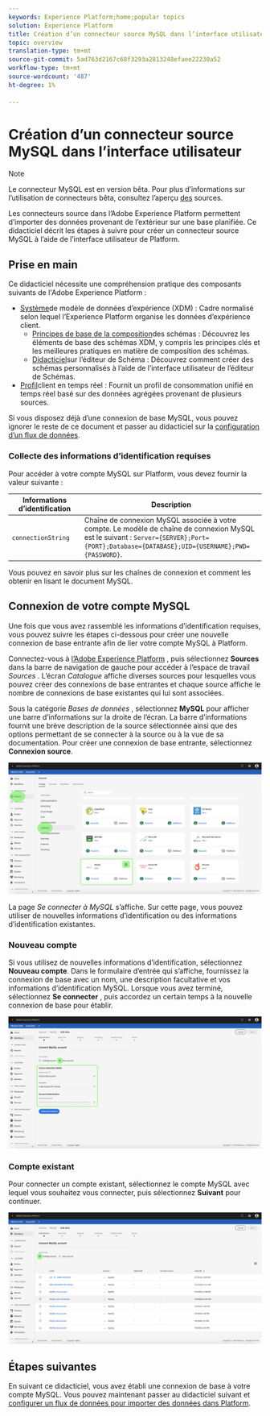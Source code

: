 ```yaml
---
keywords: Experience Platform;home;popular topics
solution: Experience Platform
title: Création d’un connecteur source MySQL dans l’interface utilisateur
topic: overview
translation-type: tm+mt
source-git-commit: 5ad763d2167c68f3293a2813248efaee22230a52
workflow-type: tm+mt
source-wordcount: '487'
ht-degree: 1%

---
```



# Création d’un connecteur source MySQL dans l’interface utilisateur

> [!NOTE]
> Le connecteur MySQL est en version bêta. Pour plus d’informations sur l’utilisation de connecteurs bêta, consultez l’aperçu [des](../../../../home.md#terms-and-conditions) sources.

Les connecteurs source dans l’Adobe Experience Platform permettent d’importer des données provenant de l’extérieur sur une base planifiée. Ce didacticiel décrit les étapes à suivre pour créer un connecteur source MySQL à l’aide de l’interface utilisateur de Platform.

## Prise en main

Ce didacticiel nécessite une compréhension pratique des composants suivants de l&#39;Adobe Experience Platform :

* [Système](../../../../../xdm/home.md)de modèle de données d’expérience (XDM) : Cadre normalisé selon lequel l’Experience Platform organise les données d’expérience client.
   * [Principes de base de la composition](../../../../../xdm/schema/composition.md)des schémas : Découvrez les éléments de base des schémas XDM, y compris les principes clés et les meilleures pratiques en matière de composition des schémas.
   * [Didacticiel](../../../../../xdm/tutorials/create-schema-ui.md)sur l’éditeur de Schéma : Découvrez comment créer des schémas personnalisés à l’aide de l’interface utilisateur de l’éditeur de Schémas.
* [Profil](../../../../../profile/home.md)client en temps réel : Fournit un profil de consommation unifié en temps réel basé sur des données agrégées provenant de plusieurs sources.

Si vous disposez déjà d’une connexion de base MySQL, vous pouvez ignorer le reste de ce document et passer au didacticiel sur la [configuration d’un flux de données](../../dataflow/databases.md).

### Collecte des informations d’identification requises

Pour accéder à votre compte MySQL sur Platform, vous devez fournir la valeur suivante :

| Informations d’identification | Description |
| ---------- | ----------- |
| `connectionString` | Chaîne de connexion MySQL associée à votre compte. Le modèle de chaîne de connexion MySQL est le suivant : `Server={SERVER};Port={PORT};Database={DATABASE};UID={USERNAME};PWD={PASSWORD}`. |

Vous pouvez en savoir plus sur les chaînes de connexion et comment les obtenir en lisant le document [](https://dev.mysql.com/doc/connector-net/en/connector-net-connections-string.html)MySQL.

## Connexion de votre compte MySQL

Une fois que vous avez rassemblé les informations d’identification requises, vous pouvez suivre les étapes ci-dessous pour créer une nouvelle connexion de base entrante afin de lier votre compte MySQL à Platform.

Connectez-vous à <a href="https://platform.adobe.com" target="_blank">l’Adobe Experience Platform</a> , puis sélectionnez **Sources** dans la barre de navigation de gauche pour accéder à l’espace de travail *Sources* . L’écran *Catalogue* affiche diverses sources pour lesquelles vous pouvez créer des connexions de base entrantes et chaque source affiche le nombre de connexions de base existantes qui lui sont associées.

Sous la catégorie *Bases de données* , sélectionnez **MySQL** pour afficher une barre d’informations sur la droite de l’écran. La barre d’informations fournit une brève description de la source sélectionnée ainsi que des options permettant de se connecter à la source ou à la vue de sa documentation. Pour créer une connexion de base entrante, sélectionnez **Connexion source**.

![](../../../../images/tutorials/create/my-sql/catalog.png)

La page *Se connecter à MySQL* s’affiche. Sur cette page, vous pouvez utiliser de nouvelles informations d’identification ou des informations d’identification existantes.

### Nouveau compte

Si vous utilisez de nouvelles informations d’identification, sélectionnez **Nouveau compte**. Dans le formulaire d’entrée qui s’affiche, fournissez la connexion de base avec un nom, une description facultative et vos informations d’identification MySQL. Lorsque vous avez terminé, sélectionnez **Se connecter** , puis accordez un certain temps à la nouvelle connexion de base pour établir.

![](../../../../images/tutorials/create/my-sql/new.png)

### Compte existant

Pour connecter un compte existant, sélectionnez le compte MySQL avec lequel vous souhaitez vous connecter, puis sélectionnez **Suivant** pour continuer.

![](../../../../images/tutorials/create/my-sql/existing.png)

## Étapes suivantes

En suivant ce didacticiel, vous avez établi une connexion de base à votre compte MySQL. Vous pouvez maintenant passer au didacticiel suivant et [configurer un flux de données pour importer des données dans Platform](../../dataflow/databases.md).